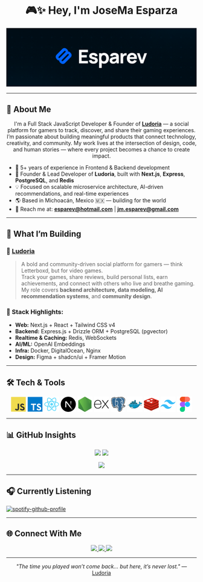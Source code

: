 <h1 align="center">🎮✨ Hey, I'm JoseMa Esparza</h1>

<p align="center">
  <img src="https://github.com/esparev/esparev/blob/main/github-cover.png?raw=true" alt="JoseMa Esparza GitHub Banner" />
</p>

---

## 👾 About Me

<p align="center">
  I'm a Full Stack JavaScript Developer & Founder of <strong><a href="https://ludoria.app" target="_blank">Ludoria</a></strong> — a social platform for gamers to track, discover, and share their gaming experiences.  
  I’m passionate about building meaningful products that connect technology, creativity, and community.  
  My work lives at the intersection of design, code, and human stories — where every project becomes a chance to create impact.
</p>

- 🧠 5+ years of experience in Frontend & Backend development  
- 🚀 Founder & Lead Developer of **Ludoria**, built with **Next.js**, **Express**, **PostgreSQL**, and **Redis**  
- 💡 Focused on scalable microservice architecture, AI-driven recommendations, and real-time experiences  
- 🌎 Based in Michoacán, Mexico 🇲🇽 — building for the world  
- 📩 Reach me at: **esparev@hotmail.com** | **jm.esparev@gmail.com**

---

## 🧱 What I’m Building

### 🪩 [Ludoria](https://ludoria.com)
> A bold and community-driven social platform for gamers — think Letterboxd, but for video games.  
> Track your games, share reviews, build personal lists, earn achievements, and connect with others who live and breathe gaming.  
> My role covers **backend architecture, data modeling, AI recommendation systems**, and **community design**.

### 🧩 Stack Highlights:
- **Web:** Next.js + React + Tailwind CSS v4  
- **Backend:** Express.js + Drizzle ORM + PostgreSQL (pgvector)  
- **Realtime & Caching:** Redis, WebSockets
- **AI/ML:** OpenAI Embeddings  
- **Infra:** Docker, DigitalOcean, Nginx  
- **Design:** Figma + shadcn/ui + Framer Motion

---

## 🛠 Tech & Tools

<p align="center">
  <img src="https://raw.githubusercontent.com/devicons/devicon/master/icons/javascript/javascript-original.svg" width="40" />
  <img src="https://raw.githubusercontent.com/devicons/devicon/master/icons/typescript/typescript-original.svg" width="40" />
  <img src="https://raw.githubusercontent.com/devicons/devicon/master/icons/react/react-original.svg" width="40" />
  <img src="https://raw.githubusercontent.com/devicons/devicon/master/icons/nextjs/nextjs-original.svg" width="40" />
  <img src="https://raw.githubusercontent.com/devicons/devicon/master/icons/nodejs/nodejs-original.svg" width="40" />
  <img src="https://raw.githubusercontent.com/devicons/devicon/master/icons/express/express-original.svg" width="40" />
  <img src="https://raw.githubusercontent.com/devicons/devicon/master/icons/postgresql/postgresql-original.svg" width="40" />
  <img src="https://raw.githubusercontent.com/devicons/devicon/master/icons/docker/docker-original.svg" width="40" />
  <img src="https://raw.githubusercontent.com/devicons/devicon/master/icons/redis/redis-original.svg" width="40" />
  <img src="https://raw.githubusercontent.com/devicons/devicon/master/icons/tailwindcss/tailwindcss-plain.svg" width="40" />
  <img src="https://raw.githubusercontent.com/devicons/devicon/master/icons/figma/figma-original.svg" width="40" />
</p>

---

## 📊 GitHub Insights

<p align="center">
  <img src="https://github-readme-stats.vercel.app/api?username=esparev&show_icons=true&theme=transparent&include_all_commits=true" height="180" />
  <img src="https://github-readme-stats.vercel.app/api/top-langs/?username=esparev&langs_count=8&layout=compact&theme=transparent" height="180" />
</p>

<p align="center">
  <img src="https://streak-stats.demolab.com/?user=esparev&theme=transparent" height="180" />
</p>

---

## 🎧 Currently Listening

[![spotify-github-profile](https://spotify-github-profile.vercel.app/api/view?uid=12149843774&cover_image=true&theme=natemoo-re&show_offline=true&background_color=121212&bar_color_cover=false&bar_color=0080ff)](https://open.spotify.com/user/12149843774)

---

## 🌐 Connect With Me

<p align="center">
  <a href="https://linkedin.com/in/esparev">
    <img src="https://img.shields.io/badge/linkedin-0A66C2?style=for-the-badge&logo=linkedin&logoColor=white" />
  </a>
  <a href="https://instagram.com/esparev.js">
    <img src="https://img.shields.io/badge/instagram-CF0078?style=for-the-badge&logo=instagram&logoColor=white" />
  </a>
  <a href="https://twitter.com/esparev">
    <img src="https://img.shields.io/badge/twitter-1B91E0?style=for-the-badge&logo=twitter&logoColor=white" />
  </a>
</p>

---

<p align="center">
  <i>"The time you played won’t come back… but here, it’s never lost."</i> — <a href="https://ludoria.com">Ludoria</a>
</p>
